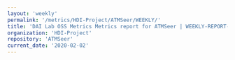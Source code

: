 ```yaml
---
layout: 'weekly'
permalink: '/metrics/HDI-Project/ATMSeer/WEEKLY/'
title: 'DAI Lab OSS Metrics Metrics report for ATMSeer | WEEKLY-REPORT-2020-02-02'
organization: 'HDI-Project'
repository: 'ATMSeer'
current_date: '2020-02-02'
---
```

